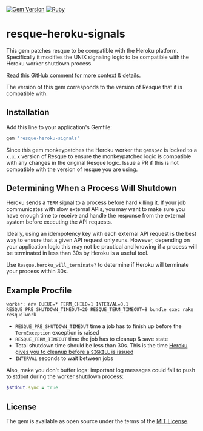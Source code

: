 [![Gem Version](https://badge.fury.io/rb/resque-heroku-signals.svg)](https://badge.fury.io/rb/resque-heroku-signals)
[![Ruby](https://github.com/iloveitaly/resque-heroku-signals/actions/workflows/ci.yml/badge.svg)](https://github.com/iloveitaly/resque-heroku-signals/actions/workflows/ci.yml)

# resque-heroku-signals

This gem patches resque to be compatible with the Heroku platform. Specifically it
modifies the UNIX signaling logic to be compatible with the Heroku worker shutdown process.

[Read this GitHub comment for more context & details.](https://github.com/resque/resque/issues/1559)

The version of this gem corresponds to the version of Resque that it is compatible with.

## Installation

Add this line to your application's Gemfile:

```ruby
gem 'resque-heroku-signals'
```

Since this gem monkeypatches the Heroku worker the `gemspec` is locked to a `x.x.x` version of Resque to ensure the monkeypatched logic is compatible with any changes in the original Resque logic. Issue a PR if this is not compatible with the version of resque you are using.

## Determining When a Process Will Shutdown

Heroku sends a `TERM` signal to a process before hard killing it. If your job communicates with slow external APIs, you may want to make sure you have enough time to receive and handle the response from the external system before executing the API requests.

Ideally, using an idempotency key with each external API request is the best way to ensure that a given API request only runs. However, depending on your application logic this may not be practical and knowing if a process will be terminated in less than 30s by Heroku is a useful tool.

Use `Resque.heroku_will_terminate?` to determine if Heroku will terminate your process within 30s.

## Example Procfile

```
worker: env QUEUE=* TERM_CHILD=1 INTERVAL=0.1 RESQUE_PRE_SHUTDOWN_TIMEOUT=20 RESQUE_TERM_TIMEOUT=8 bundle exec rake resque:work
```

* `RESQUE_PRE_SHUTDOWN_TIMEOUT` time a job has to finish up before the `TermException` exception is raised
* `RESQUE_TERM_TIMEOUT` time the job has to cleanup & save state
* Total shutdown time should be less than 30s. This is the time [Heroku gives you to cleanup before a `SIGKILL` is issued](https://devcenter.heroku.com/articles/dynos#shutdown)
* `INTERVAL` seconds to wait between jobs

Also, make you don't buffer logs: important log messages could fail to push to stdout during the worker shutdown process:

```ruby
$stdout.sync = true
```

## License

The gem is available as open source under the terms of the [MIT License](http://opensource.org/licenses/MIT).
